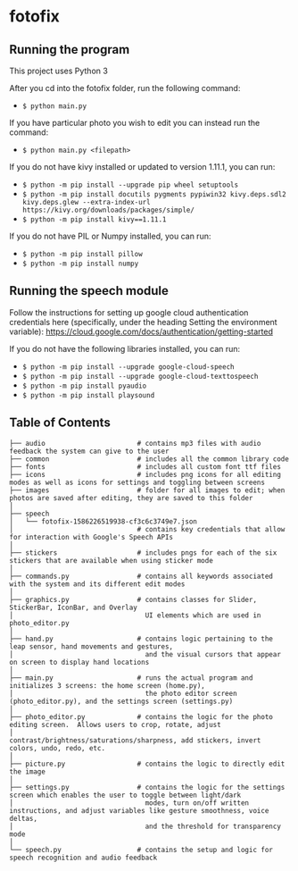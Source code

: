 # fotofix

## Running the program
This project uses Python 3

After you cd into the fotofix folder, run the following command:  
- `$ python main.py`

If you have particular photo you wish to edit you can instead run the command:
- `$ python main.py <filepath>`

If you do not have kivy installed or updated to version 1.11.1, you can run:  
- `$ python -m pip install --upgrade pip wheel setuptools`  
- `$ python -m pip install docutils pygments pypiwin32 kivy.deps.sdl2 kivy.deps.glew --extra-index-url https://kivy.org/downloads/packages/simple/`  
- `$ python -m pip install kivy==1.11.1`  

If you do not have PIL or Numpy installed, you can run:
- `$ python -m pip install pillow` 
- `$ python -m pip install numpy` 

## Running the speech module
Follow the instructions for setting up google cloud authentication credentials here (specifically, under the heading Setting the environment variable): https://cloud.google.com/docs/authentication/getting-started

If you do not have the following libraries installed, you can run:  
- `$ python -m pip install --upgrade google-cloud-speech`  
- `$ python -m pip install --upgrade google-cloud-texttospeech`
- `$ python -m pip install pyaudio`
- `$ python -m pip install playsound`  

## Table of Contents

```
├── audio                       # contains mp3 files with audio feedback the system can give to the user 
├── common                      # includes all the common library code
├── fonts                       # includes all custom font ttf files
├── icons                       # includes png icons for all editing modes as well as icons for settings and toggling between screens
├── images                      # folder for all images to edit; when photos are saved after editing, they are saved to this folder
│
├── speech                  
│   └── fotofix-1586226519938-cf3c6c3749e7.json
│                               # contains key credentials that allow for interaction with Google's Speech APIs
│
├── stickers                    # includes pngs for each of the six stickers that are available when using sticker mode
│
├── commands.py                 # contains all keywords associated with the system and its different edit modes
│
├── graphics.py                 # contains classes for Slider, StickerBar, IconBar, and Overlay
│                                 UI elements which are used in photo_editor.py
│
├── hand.py                     # contains logic pertaining to the leap sensor, hand movements and gestures,
│                                 and the visual cursors that appear on screen to display hand locations
│
├── main.py                     # runs the actual program and initializes 3 screens: the home screen (home.py),
│                                 the photo editor screen (photo_editor.py), and the settings screen (settings.py)
│
├── photo_editor.py             # contains the logic for the photo editing screen.  Allows users to crop, rotate, adjust
│                                 contrast/brightness/saturations/sharpness, add stickers, invert colors, undo, redo, etc.
│
├── picture.py                  # contains the logic to directly edit the image
│
├── settings.py                 # contains the logic for the settings screen which enables the user to toggle between light/dark
│                                 modes, turn on/off written instructions, and adjust variables like gesture smoothness, voice deltas,
│                                 and the threshold for transparency mode
│
└── speech.py                   # contains the setup and logic for speech recognition and audio feedback
```
